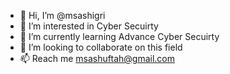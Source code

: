 - 👋 Hi, I’m @msashigri
- 👀 I’m interested in Cyber Secuirty
- 🌱 I’m currently learning Advance Cyber Secuirty
- 💞️ I’m looking to collaborate on this field
- 📫 Reach me msashuftah@gmail.com

<!---
msashigri/msashigri is a ✨ special ✨ repository because its `README.md` (this file) appears on your GitHub profile.
You can click the Preview link to take a look at your changes.
--->
